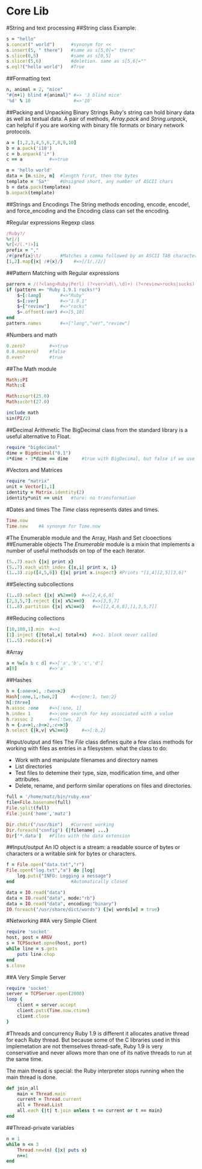 Core Lib
========

#String and text processing
##String class
Example:
```ruby
s = "hello"     
s.concat(" world")      #synonym for <<
s.insert(5, " there")   #same as s[5,0]=" there"
s.slice(0,5)            #same as s[0,5]
s.slice!(5,6)           #deletion. same as s[5,6]=""
s.eql?("hello world")   #True
```
##Formatting text
```ruby
n, animal = 2, "mice"
"#{n+1} blind #{animal}" #=> '3 blind mice'
'%d' % 10                #=>'10'
```

##Packing and Unpacking Binary Strings
Ruby's string can hold binary data as well as textual data. A pair of methods, *Array.pack* and *String.unpack*, can helpful if you are working with binary file formats or binary network protocols.

```ruby
a = [1,2,3,4,5,6,7,8,9,10]
b = a.pack('i10')
c = b.unpack('i*')
c == a          #=>true

m = 'hello world'
data = [m.size, m]  #length first, then the bytes
template = 'Sa*'    #Unsigned short, any number of ASCII chars
b = data.pack(templatea)    
b.unpack(template)
```
##Strings and Encodings
The String methods encoding, encode, encode!, and force_encoding and the Encoding class can set the encoding.

#Regular expressions
Regexp class

```ruby
/Ruby?/
%r|/|
%r[</(.*)>]i
prefix = ","
/#{prefix}\t/       #Matches a comma followed by an ASCII TAB character
[1,2].map{|x| /#{x}/}    #=>[/1/,/2/]
```

##Pattern Matching with Regular expressions
```ruby
parrern = /(?<lang>Ruby|Perl) (?<ver>\d(\.\d)+) (?<review>rocks|sucks)!/
if (pattern =~ "Ruby 1.9.1 rocks!")
    $~[:lang]       #=>"Ruby"
    $~[:ver]        #=>"1.9.1"
    $~["review"]    #=>"rocks"
    $~.offset(:ver) #=>[5,10]
end
pattern.names       #=>["lang","ver","review"]
```

#Numbers and math
```ruby
0.zero?         #=>true
0.0.nonzero?    #false
0.even?         #true
```

##The Math module
```ruby
Math::PI
Math::E

Math::sqrt(25.0)
Math::cbrt(27.0)

include math
sin(PI/2)
```
##Decimal Arithmetic
The BigDecimal class from the standard library is a useful alternative to Float.

```ruby
require "bigdecimal"
dime = Bigdecimal("0.1")
4*dime - 3*dime == dime     #true with BigDecimal, but false if we use Float
```

#Vectors and Matrices
```ruby
require "matrix"
unit = Vector[1,1]
identity = Matrix.identity(2)
identity*unit == unit   #ture: no transformation
```

#Dates and times
The *Time* class represents dates and times.

```ruby
Time.now
Time.new    #A synonym for Time.now
```

#The Enumerable module and the Array, Hash and Set clooections
##Enumerable objects
The *Enumerable* module is a mixin that implements a number of useful methodsds on top of the each iterator.

```ruby
(5..7).each {|x| print x}
(5..7).each_with_index {|x,i| print x, i}
(1..3).zip([4,5,6]) {|x| print x.inspect} #Prints "[1,4][2,5][3,6]"
```
##Selecting subcollections
```ruby
(1..8).select {|x| x%2==0}  #=>[2,4,6,8]
[2,3,5,7].reject {|x| x%2==0}   #=>[3,5,7]
(1..8).partition {|x| x%2==0}   #=>[[2,4,6,8],[1,3,5,7]]
```

##Reducing collections
```ruby
[10,100,1].min  #=>1
[1].inject {|total,x| total+x}  #=>1. block never called
(1..5).reduce(:+)
```
#Array
```ruby
a = %w[a b c d] #=>['a','b','c','d']
a[0]            #=>'a'
```

##Hashes
```ruby
h = {:one=>1, :two=>2}
Hash[:one,1,:two,2]     #=>{one:1, two:2}
h[:three]
h.assoc :one    #=>[:one, 1]
h.index 1       #=>:one search for key associated with a value
h.rassoc 2      #=>[:two, 2]
h = {:a=>1,:b=>2,:c=>3}
h.select {|k,v| v%2==0}     #=>[:b,2]
```
#Input/output and files
The *File* class defines quite a few class methods for working with files as entries in a filesystem.
what the class to do:
* Work with and manipulate filenames and directory names
* List directories
* Test files to detemine their type, size, modification time, and other attributes.
* Delete, rename, and perform similar operations on files and directories.

```ruby
full = '/home/matz/bin/ruby.exe'
file=File.basename(full)
File.split(full)
File.join('home','matz')
```

```ruby
Dir.chdir("/usr/bin")   #Current working
Dir.foreach("config") {|filename| ...}
Dir['*.data']   #Files with the data extension
```

##Input/output
An IO object is a stream: a readable source of bytes or characters or a writable sink for bytes or characters.

```ruby
f = File.open("data.txt","r")
File.open("log.txt","a") do |log|
    log.puts("INFO: Logging a message")
end                     #Automatically closed
```

```ruby
data = IO.read("data")
data = IO.read("data", mode:"rb")
data = IO.read("data", encoding:"binary")
IO.foreach("/usr/share/dict/words") {|w| words[w] = true}
```
#Networking
##A very Simple Client
```ruby
require 'socket'
host, post = ARGV
s = TCPSocket.opne(host, port)
while line = s.gets
    puts line.chop
end
s.close
```
##A Very Simple Server
```ruby
require 'socket'
server = TCPServer.open(2000)
loop {
    client = server.accept
    client.puts(Time.now.ctime)
    client.close 
}
```
#Threads and concurrency
Ruby 1.9 is different it allocates anative thread for each Ruby thread. But because some of the C libraries used in this implemetation are not themselves thread-safe, Ruby 1.9 is very conservative and never allows more than one of its native threads to run at the same time.

The main thread is special: the Ruby interpreter stops running when the main thread is done.
```ruby
def join_all
    main = Thread.main
    current = Thread.current
    all = Thread.List
    all.each {|t| t.join unless t == current or t == main}
end
```

##Thread-private variables
```ruby
n = 1
while n <= 3
    Thread.new(n) {|x| puts x}
    n+=1
end
```
